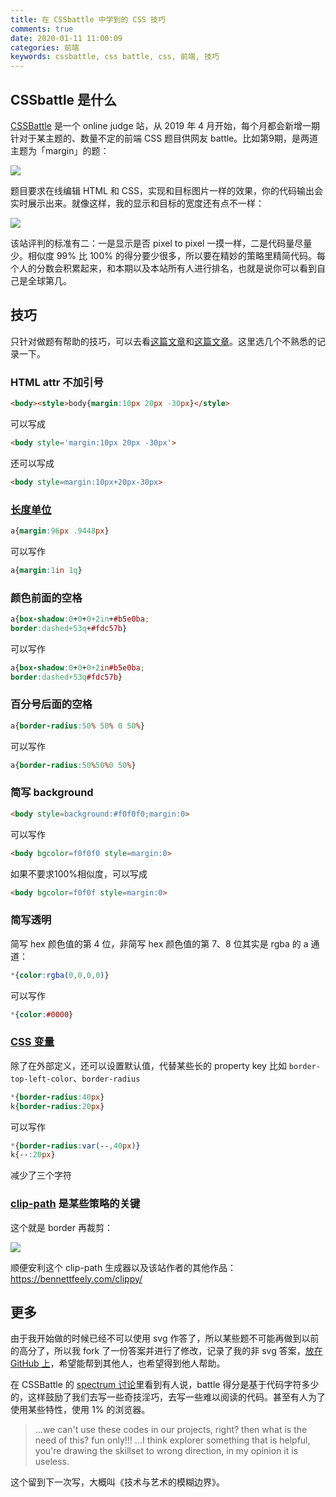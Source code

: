 ```yaml
---
title: 在 CSSbattle 中学到的 CSS 技巧
comments: true
date: 2020-01-11 11:00:09
categories: 前端
keywords: cssbattle, css battle, css, 前端, 技巧
---
```

## CSSbattle 是什么
[CSSBattle](https://cssbattle.dev/) 是一个 online judge 站，从 2019 年 4 月开始，每个月都会新增一期针对于某主题的、数量不定的前端 CSS 题目供网友 battle。比如第9期，是两道主题为「margin」的题：

![](1.jpg)

题目要求在线编辑 HTML 和 CSS，实现和目标图片一样的效果，你的代码输出会实时展示出来。就像这样，我的显示和目标的宽度还有点不一样：

![](2.gif)

该站评判的标准有二：一是显示是否 pixel to pixel 一摸一样，二是代码量尽量少。相似度 99% 比 100% 的得分要少很多，所以要在精妙的策略里精简代码。每个人的分数会积累起来，和本期以及本站所有人进行排名，也就是说你可以看到自己是全球第几。

## 技巧
只针对做题有帮助的技巧，可以去看[这篇文章](https://www.sitepoint.com/code-challenge-2-4-tips-for-higher-scores-in-cssbattle-dev/)和[这篇文章](https://www.sarthakbatra.com/blog/getting-started-with-css-battle/)。这里选几个不熟悉的记录一下。
### HTML attr 不加引号
```html
<body><style>body{margin:10px 20px -30px}</style>
```

可以写成

```html
<body style='margin:10px 20px -30px'>
```

还可以写成

```html
<body style=margin:10px+20px-30px>
```
### [长度单位](https://developer.mozilla.org/en-US/docs/Web/CSS/length)
```css
a{margin:96px .9448px}
```

可以写作

```css
a{margin:1in 1q}
```
### 颜色前面的空格
```css
a{box-shadow:0+0+0+2in+#b5e0ba;
border:dashed+53q+#fdc57b}
```

可以写作

```css
a{box-shadow:0+0+0+2in#b5e0ba;
border:dashed+53q#fdc57b}
```
### 百分号后面的空格
```css
a{border-radius:50% 50% 0 50%}
```

可以写作

```css
a{border-radius:50%50%0 50%}
```
### 简写 background
```html
<body style=background:#f0f0f0;margin:0>
```

可以写作

```html
<body bgcolor=f0f0f0 style=margin:0>
```

如果不要求100%相似度，可以写成

```html
<body bgcolor=f0f0f style=margin:0>
```
### 简写透明
简写 hex 颜色值的第 4 位，非简写 hex 颜色值的第 7、8 位其实是 rgba 的 a 通道：
```css
*{color:rgba(0,0,0,0)}
```

可以写作

```css
*{color:#0000}
```
### [CSS 变量](https://developer.mozilla.org/en-US/docs/Web/CSS/var)
除了在外部定义，还可以设置默认值，代替某些长的 property key 比如 `border-top-left-color`、`border-radius`
```css
*{border-radius:40px}
k{border-radius:20px}
```

可以写作

```css
*{border-radius:var(--,40px)}
k{--:20px}
```
减少了三个字符
### [clip-path](https://developer.mozilla.org/en-US/docs/Web/CSS/clip-path) 是某些策略的关键
这个就是 border 再裁剪：

![](3.jpg)

顺便安利这个 clip-path 生成器以及该站作者的其他作品：https://bennettfeely.com/clippy/


## 更多
由于我开始做的时候已经不可以使用 svg 作答了，所以某些题不可能再做到以前的高分了，所以我 fork 了一份答案并进行了修改，记录了我的非 svg 答案，[放在 GitHub 上](https://github.com/gaoryrt/cssbattle-solutions)，希望能帮到其他人，也希望得到他人帮助。

在 CSSBattle 的 [spectrum 讨论](https://spectrum.chat/css-battle/)里看到有人说，battle 得分是基于代码字符多少的，这样鼓励了我们去写一些奇技淫巧，去写一些难以阅读的代码。甚至有人为了使用某些特性，使用 1% 的浏览器。
> ...we can't use these codes in our projects, right? then what is the need of this? fun only!!! ...I think explorer something that is helpful, you're drawing the skillset to wrong direction, in my opinion it is useless.

这个留到下一次写，大概叫《技术与艺术的模糊边界》。


